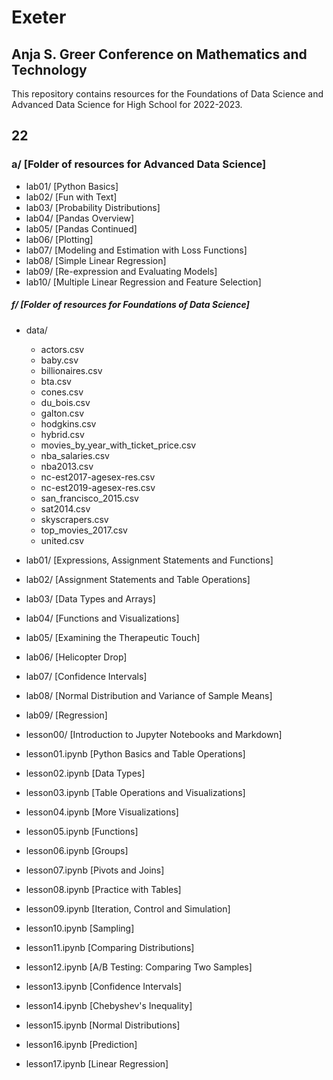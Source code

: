 # Exeter

## Anja S. Greer Conference on Mathematics and Technology
This repository contains resources for the Foundations of Data Science and Advanced Data Science for High School for 2022-2023.

## 22

### a/ [Folder of resources for Advanced Data Science]

  - lab01/ [Python Basics]
  - lab02/ [Fun with Text]
  - lab03/ [Probability Distributions]
  - lab04/ [Pandas Overview]
  - lab05/ [Pandas Continued]
  - lab06/ [Plotting]
  - lab07/ [Modeling and Estimation with Loss Functions]
  - lab08/ [Simple Linear Regression]
  - lab09/ [Re-expression and Evaluating Models]
  - lab10/ [Multiple Linear Regression and Feature Selection]

##### f/ [Folder of resources for Foundations of Data Science]
- data/
  - actors.csv
  - baby.csv
  - billionaires.csv 
  - bta.csv 
  - cones.csv 
  - du_bois.csv 
  - galton.csv 
  - hodgkins.csv 
  - hybrid.csv 
  - movies_by_year_with_ticket_price.csv
  - nba_salaries.csv
  - nba2013.csv
  - nc-est2017-agesex-res.csv
  - nc-est2019-agesex-res.csv
  - san_francisco_2015.csv
  - sat2014.csv
  - skyscrapers.csv 
  - top_movies_2017.csv 
  - united.csv 

- lab01/ [Expressions, Assignment Statements and Functions]
- lab02/ [Assignment Statements and Table Operations]
- lab03/ [Data Types and Arrays]
- lab04/ [Functions and Visualizations]
- lab05/ [Examining the Therapeutic Touch]
- lab06/ [Helicopter Drop]
- lab07/ [Confidence Intervals]
- lab08/ [Normal Distribution and Variance of Sample Means]
- lab09/ [Regression]
- lesson00/ [Introduction to Jupyter Notebooks and Markdown]
- lesson01.ipynb [Python Basics and Table Operations]
- lesson02.ipynb [Data Types]
- lesson03.ipynb [Table Operations and Visualizations]
- lesson04.ipynb [More Visualizations]
- lesson05.ipynb [Functions]
- lesson06.ipynb [Groups]
- lesson07.ipynb [Pivots and Joins]
- lesson08.ipynb [Practice with Tables]
- lesson09.ipynb [Iteration, Control and Simulation]
- lesson10.ipynb [Sampling]
- lesson11.ipynb [Comparing Distributions]
- lesson12.ipynb [A/B Testing: Comparing Two Samples]
- lesson13.ipynb [Confidence Intervals]
- lesson14.ipynb [Chebyshev's Inequality]
- lesson15.ipynb [Normal Distributions]
- lesson16.ipynb [Prediction]
- lesson17.ipynb [Linear Regression]
